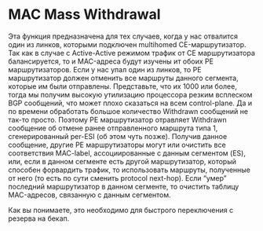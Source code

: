 # MAC Mass Withdrawal

Эта функция предназначена для тех случаев, когда у нас отвалится один из линков, которыми подключен multihomed CE-маршрутизатор. Так как в случае с Active-Active режимом трафик от CE маршрутизатора балансируется, то и MAC-адреса будут изучены ит обоих PE маршрутизаторов. Если у нас упал один из линков, то PE маршрутизатор должен отменить все маршруты данного сегмента, которые им были отправлены. Представьте, что их 1000 или более, тогда мы получим высокую утилизацию процессора резким всплеском BGP сообщений, что может плохо сказаться на всем control-plane. Да и по времени обработать большое количество Withdrawn сообщений не так-то просто. Поэтому PE маршрутизатор отравляет Withdrawn сообщение об отмене ранее отправленного маршрута типа 1, сгенерированный per-ESI \(об этом чуть позже\). Получив данное сообщение, другие PE маршрутизаторы могут или очистить все соответствия MAC-label, ассоциированные с данным сегментом \(ES\), или, если в данном сегменте есть другой маршрутизатор, который способен форвардить трафик, то использовать маршруты, полученные от него \(то есть по сути сменить protocol next-hop\). Если “умер” последний маршрутизатор в данном сегменте, то очистить таблицу MAC-адресов, связанную с данным сегментом.

Как вы понимаете, это необходимо для быстрого переключения с резерва на бекап.
